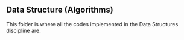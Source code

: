 ## Data Structure (Algorithms)

This folder is where all the codes implemented in the Data Structures discipline are.
